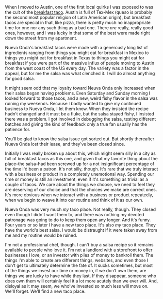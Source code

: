 

When I moved to Austin, one of the first local quirks I was exposed to was the cult of the [breakfast
taco](http://www.nytimes.com/2010/03/10/dining/10united.html). Austin is full of Tex-Mex (queso is probably
the second most popular religion of Latin American origin), but breakfast tacos are special in that, like
pizza, there is pretty much no inappropriate time for one nor any such thing as a bad one. There *are* really,
really good ones, however, and I was lucky in that some of the best were made right down the street from my
apartment. 

Nueva Onda's breakfast tacos were made with a generously long list of ingredients ranging from things you
might eat for breakfast in Mexico to things you might eat for breakfast in Texas to things you might eat for
breakfast if you were part of the massive influx of people moving to Austin from the west coast of the US
every day. The variety was a factor in the appeal, but for me the salsa was what clenched it. I will do almost
anything for good salsa. 

It might seem odd that my loyalty toward Neuva Onda only increased when their salsa began having problems.
Even Saturday and Sunday morning I looked forward to those tacos, and a new, weird fishy flavor in the salsa
was ruining my weekends. Because I badly wanted to give my continued business to Nueva Onda, I let them know.
When they insisted the recipe hadn't changed and it must be a fluke, but the salsa stayed fishy, I insisted
there was a problem. I got involved in debugging the salsa, testing different batches and giving the kind of
feedback only a true fan usually has the patience for. 

You'll be glad to know the salsa issue got sorted out. But shortly thereafter Nueva Onda lost their lease, and
they've been closed since.

Initially I was really broken up about this, which might seem silly in a city as full of breakfast tacos as
this one, and given that my favorite thing about the place–the salsa–had been screwed up for a not
insignificant percentage of the time I'd been a patron. It's not silly, though. It's rare that we truly
interact with a business or product in a completely unemotional way. Spending our time or money is still an
investment, even if it's something as trivial as a couple of tacos. We care about the things we choose, we
need to feel they are deserving of our choice and that the choices we make are correct ones. It's more obvious
when we interact with a business or product repeatedly, when we begin to weave it into our routine and think
of it as our own.

Nueva Onda was very much *my* taco place. Not really, though. They closed even though I didn't want them to,
and there was nothing my devoted patronage was going to do to keep them open any longer. And it's funny. Four
years or so later I have a new taco place. It's also *my* taco place. They have the world's best salsa. I
would be distraught if it were taken away from me and my routine would be ruined. 

I'm not a professional chef, though. I can't buy a salsa recipe so it remains available to people who love it.
I'm not a landlord with a storefront to offer businesses I love, or an investor with piles of money to
bankroll them. The things I'm able to create are different things, websites, and even those I don't get to
ultimately determine the fate of. It sucks sometimes, but most of the things we invest our time or money in,
if we don't own them, are things we are lucky to have while they last. If they disappear, someone who does own
them will certainly feel it a lot more acutely than we ever will. And, disloyal as it may seem, we who've
invested so much less will move on. We'll forget. We'll find a new taco place.
